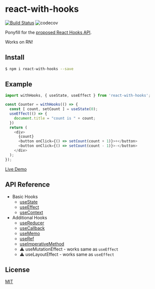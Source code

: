 # react-with-hooks

[![Build Status](https://img.shields.io/travis/yesmeck/react-with-hooks.svg?style=flat-square)](https://travis-ci.org/yesmeck/react-with-hooks)
![codecov](https://img.shields.io/codecov/c/github/yesmeck/react-with-hooks.svg?style=flat-square)

Ponyfill for the [proposed React Hooks API](https://reactjs.org/docs/hooks-intro.html).

Works on RN!

## Install

```bash
$ npm i react-with-hooks --save
```

## Example

```javascript
import withHooks, { useState, useEffect } from 'react-with-hooks';

const Counter = withHooks(() => {
  const [ count, setCount ] = useState(0);
  useEffect(() => {
    document.title = "count is " + count;
  })
  return (
    <div>
      {count}
      <button onClick={() => setCount(count + 1)}>+</button>
      <button onClick={() => setCount(count - 1)}>-</button>
    </div>
  );
});
```

[Live Demo](https://codesandbox.io/s/olx6zp44n6)

## API Reference

- Basic Hooks
  - [useState](https://reactjs.org/docs/hooks-reference.html#usestate)
  - [useEffect](https://reactjs.org/docs/hooks-reference.html#useeffect)
  - [useContext](https://reactjs.org/docs/hooks-reference.html#usecontext)
- Additional Hooks
  - [useReducer](https://reactjs.org/docs/hooks-reference.html#usereducer)
  - [useCallback](https://reactjs.org/docs/hooks-reference.html#usecallback)
  - [useMemo](https://reactjs.org/docs/hooks-reference.html#usememo)
  - [useRef](https://reactjs.org/docs/hooks-reference.html#useref)
  - [useImperativeMethod](https://reactjs.org/docs/hooks-reference.html#useimperativemethods)
  - ⚠️ useMutationEffect - works same as `useEffect`
  - ⚠️ useLayoutEffect - works same as `useEffect`


## License

[MIT](./LICENSE)
